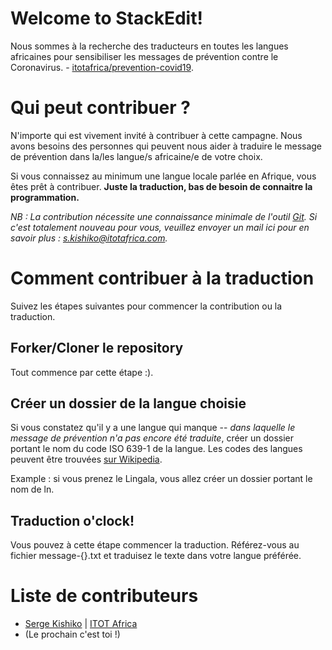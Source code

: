 # Welcome to StackEdit!

Nous sommes à la recherche des traducteurs en toutes les langues africaines pour sensibiliser les messages de prévention contre le Coronavirus. - [itotafrica/prevention-covid19](https://github.com/itotafrica/prevention-covid19).

# Qui peut contribuer ?
N'importe qui est vivement invité à contribuer à cette campagne. Nous avons besoins des personnes qui peuvent nous aider à traduire le message de prévention dans la/les langue/s africaine/e de votre choix.

Si vous connaissez au minimum une langue locale parlée en Afrique, vous êtes prêt à contribuer. **Juste la traduction, bas de besoin de connaitre la programmation.**

*NB : La contribution nécessite une connaissance minimale de l'outil [Git](https://git-scm.com/). Si c'est totalement nouveau pour vous, veuillez envoyer un mail ici pour en savoir plus : s.kishiko@itotafrica.com.*

# Comment contribuer à la traduction

Suivez les étapes suivantes pour commencer la contribution ou la traduction.

## Forker/Cloner le repository

Tout commence par cette étape :).

## Créer un dossier de la langue choisie

Si vous constatez qu'il y a une langue qui manque -- *dans laquelle le message de prévention n'a pas encore été traduite*, créer un dossier portant le nom du code ISO 639-1 de la langue. Les codes des langues peuvent être trouvées [sur Wikipedia](https://fr.wikipedia.org/wiki/Liste_des_codes_ISO_639-1).

Example : si vous prenez le Lingala, vous allez créer un dossier portant le nom de ln.

## Traduction o'clock!

Vous pouvez à cette étape commencer la traduction. Référez-vous au fichier message-{}.txt et traduisez le texte dans votre langue préférée.

# Liste de contributeurs

- [Serge Kishiko](https://www.linkedin.com/in/serge-kishiko/) | [ITOT Africa](https://www.itot.africa/)
- (Le prochain c'est toi !)